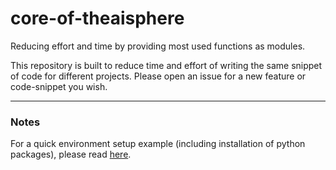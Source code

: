# core-of-theaisphere
Reducing effort and time by providing most used functions as modules.


This repository is built to reduce time and effort of writing the same snippet of code for different projects.
Please open an issue for a new feature or code-snippet you wish.

-----

### Notes 
For a quick environment setup example (including installation of python packages), please read 
[here](core_of_theaisphere/utils/env_setup.md).
